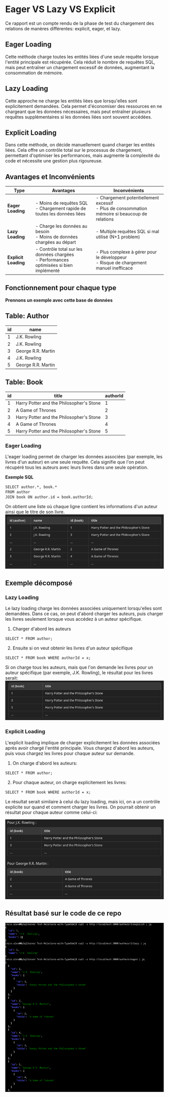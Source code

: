 # Eager VS Lazy VS Explicit

Ce rapport est un compte rendu de la phase de test du chargement des relations de manères différentes: explicit, eager, et lazy.

## Eager Loading

Cette méthode charge toutes les entités liées d'une seule requête lorsque l'entité principale est récupérée.
Cela réduit le nombre de requêtes SQL, mais peut entraîner un chargement excessif de données, augmentant la consommation de mémoire.

## Lazy Loading

Cette approche ne charge les entités liées que lorsqu'elles sont explicitement demandées.
Cela permet d'économiser des ressources en ne chargeant que les données nécessaires, mais peut entraîner plusieurs requêtes supplémentaires si les données liées sont souvent accédées.

## Explicit Loading

Dans cette méthode, on décide manuellement quand charger les entités liées.
Cela offre un contrôle total sur le processus de chargement, permettant d'optimiser les performances, mais augmente la complexité du code et nécessite une gestion plus rigoureuse.

## Avantages et Inconvénients
| Type               | Avantages                                  | Inconvénients                                  |
|--------------------|--------------------------------------------|------------------------------------------------|
| **Eager Loading**   | - Moins de requêtes SQL<br>- Chargement rapide de toutes les données liées | - Chargement potentiellement excessif<br>- Plus de consommation mémoire si beaucoup de relations |
| **Lazy Loading**    | - Charge les données au besoin<br>- Moins de données chargées au départ | - Multiple requêtes SQL si mal utilisé (N+1 problem) |
| **Explicit Loading**| - Contrôle total sur les données chargées<br>- Performances optimisées si bien implémenté | - Plus complexe à gérer pour le développeur<br>- Risque de chargement manuel inefficace |


## Fonctionnement pour chaque type

**Prennons un exemple avec cette base de données**
## Table: Author

| id |        name         |
|----|---------------------|
|  1 | J.K. Rowling        |
|  2 | J.K. Rowling        |
|  3 | George R.R. Martin  |
|  4 | J.K. Rowling        |
|  5 | George R.R. Martin  |


## Table: Book

| id |                  title                            | authorId |
|----|--------------------------------------------------|----------|
|  1 | Harry Potter and the Philosopher's Stone         |        1 |
|  2 | A Game of Thrones                                |        2 |
|  3 | Harry Potter and the Philosopher's Stone         |        3 |
|  4 | A Game of Thrones                                |        4 |
|  5 | Harry Potter and the Philosopher's Stone         |        5 |


### Eager Loading

L'eager loading permet de charger les données associées (par exemple, les livres d'un auteur) en une seule requête.
Cela signifie que l'on peut récupéré tous les auteurs avec leurs livres dans une seule opération.

**Exemple SQL**
```
SELECT author.*, book.* 
FROM author 
JOIN book ON author.id = book.authorId;
```

On obtient une liste où chaque ligne contient les informations d'un auteur ainsi que le titre de son livre.
![Alt text](image.png)

## Exemple décomposé

### Lazy Loading

Le lazy loading charge les données associées uniquement lorsqu'elles sont demandées.
Dans ce cas, on peut d'abord charger les auteurs, puis charger les livres seulement lorsque vous accédez à un auteur spécifique.

1) Charger d'abord les auteurs

```
SELECT * FROM author;
```

2) Ensuite si on veut obtenir les livres d'un auteur spécifique

```
SELECT * FROM book WHERE authorId = x;
```

Si on charge tous les auteurs, mais que l'on demande les livres pour un auteur spécifique (par exemple, J.K. Rowling), le résultat pour les livres serait:
![Alt text](image-1.png)


### Explicit Loading
L'explicit loading implique de charger explicitement les données associées après avoir chargé l'entité principale. Vous chargez d'abord les auteurs, puis vous chargez les livres pour chaque auteur sur demande.

1) On charge d'abord les auteurs:
```
SELECT * FROM author;
```

2) Pour chaque auteur, on charge explicitement les livres:
```
SELECT * FROM book WHERE authorId = x;
```

Le résultat serait similaire à celui du lazy loading, mais ici, on a un contrôle explicite sur quand et comment charger les livres. On pourrait obtenir un résultat pour chaque auteur comme celui-ci:

![Alt text](image-2.png)


## Résultat basé sur le code de ce repo

![Alt text](image-3.png)
